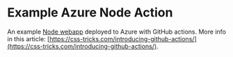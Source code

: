 # Example Azure Node Action

An example [Node webapp](https://docs.microsoft.com/en-us/azure/app-service/) deployed to Azure with GitHub actions. More info in this article: [https://css-tricks.com/introducing-github-actions/](https://css-tricks.com/introducing-github-actions/).
